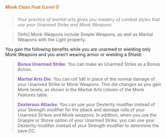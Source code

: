 ##### *<span style="color:rgb(203, 123, 55)">Monk Class Feat (Level 1)</span>*

> *<span style="color:rgb(125, 125, 125)">Your practice of martial arts gives you mastery of combat styles that use your Unarmed Strike and Monk Weapons.</span>*

> [!info] Monk Weapons include Simple Weapons, as well as Martial Weapons with the Light property.

You gain the following benefits while you are unarmed or wielding only Monk Weapons and you aren’t wearing armor or wielding a Shield:

> **<span style="color:rgb(134, 93, 187)">Bonus Unarmed Strike</span>**: You can make an Unarmed Strike as a Bonus Action.
> 
> **<span style="color:rgb(134, 93, 187)">Martial Arts Die</span>**: You can roll 1d6 in place of the normal damage of your Unarmed Strike or Monk Weapons. This die changes as you gain Monk levels, as shown in the Martial Arts column of the Monk Features table.
> 
> **<span style="color:rgb(134, 93, 187)">Dexterous Attacks</span>**: You can use your Dexterity modifier instead of your Strength modifier for the attack and damage rolls of your Unarmed Strikes and Monk weapons. In addition, when you use the Grapple or Shove option of your Unarmed Strike, you can use your Dexterity modifier instead of your Strength modifier to determine the save DC.